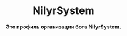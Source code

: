 <h1 align="center">NilyrSystem</h1>
<p align="center">
  <b>
    Это профиль организации бота NilyrSystem.
  </b>
</p>
